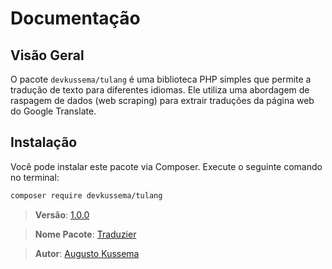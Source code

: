 # Documentação

## Visão Geral

O pacote `devkussema/tulang` é uma biblioteca PHP simples que permite a tradução de texto para diferentes idiomas. Ele utiliza uma abordagem de raspagem de dados (web scraping) para extrair traduções da página web do Google Translate.

## Instalação

Você pode instalar este pacote via Composer. Execute o seguinte comando no terminal:

```bash
composer require devkussema/tulang
```

> **Versão**: [1.0.0](https://github.com/devkussema/tulang/releases/tag/1.0.0)

> **Nome Pacote**: [Traduzier](https://github.com/devkussema/tulang)

> **Autor**: [Augusto Kussema](https://github.com/devkussema)
